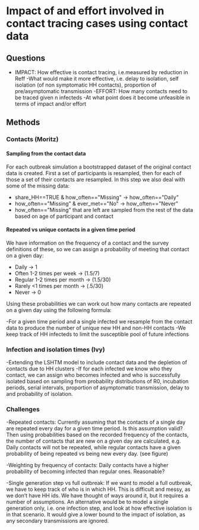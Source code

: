 # Impact of and effort involved in contact tracing cases using contact data

## Questions
* IMPACT: How effective is contact tracing, i.e.measured by reduction in Reff
	-What would make it more effective, i.e. delay to isolation, self isolation (of non symptomatic HH contacts), proportion of pre/asymptomatic transmission
-EFFORT: How many contacts need to be traced given n infecteds
-At what point does it become unfeasible in terms of impact and/or effort

## Methods 
### Contacts (Moritz)

#### Sampling from the contact data
For each outbreak simulation a bootstrapped dataset of the original contact data is created. First a set of participants is resampled, then for each of those a set of their contacts are resampled. In this step we also deal with some of the missing data:
* share_HH==TRUE & how_often=="Missing" -> how_often=="Daily"
* how_often=="Missing" & ever_met=="No" -> how_often=="Never"
* how_often=="Missing" that are left are sampled from the rest of the data based on age of participant and contact

#### Repeated vs unique contacts in a given time period
We have information on the frequency of a contact and the survey definitions of these, so we can assign a probability of meeting that contact on a given day:
* Daily -> 1
* Often 1-2 times per week -> (1.5/7)
* Regular 1-2 times per month -> (1.5/30)
* Rarely <1 times per month -> (.5/30)
* Never -> 0

Using these probabilities we can work out how many contacts are repeated on a given day using the following formula:




-For a given time period and a single infected we resample from the contact data to produce the number of unique new HH and non-HH contacts
-We keep track of HH infecteds to limit the susceptible pool of future infections


### Infection and isolation times (Ivy)
-Extending the LSHTM model to include contact data and the depletion of contacts due to HH clusters
-If for each infected we know who they contact, we can assign who becomes infected and who is successfully isolated based on sampling from probability distributions of R0, incubation periods, serial intervals, proportion of asymptomatic transmission, delay to and probability of isolation.

### Challenges
-Repeated contacts: Currently assuming that the contacts of a single day are repeated every day for a given time period. Is this assumption valid? Then using probabilities based on the recorded frequency of the contacts, the number of contacts that are new on a given day are calculated, e.g. Daily contacts will not be repeated, while regular contacts have a given probability of being repeated vs being new every day. (see figure)

-Weighting by frequency of contacts: Daily contacts have a higher probability of becoming infected than regular ones. Reasonable?

-Single generation step vs full outbreak: If we want to model a full outbreak, we have to keep track of who is in which HH. This is difficult and messy, as we don’t have HH ids. We have thought of ways around it, but it requires a number of assumptions. An alternative would be to model a single generation only, i.e. one infection step, and look at how effective isolation is in that scenario. It would give a lower bound to the impact of isolation, as any secondary transmissions are ignored.
